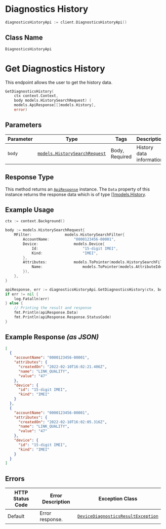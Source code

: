 # Diagnostics History

```go
diagnosticsHistoryApi := client.DiagnosticsHistoryApi()
```

## Class Name

`DiagnosticsHistoryApi`


# Get Diagnostics History

This endpoint allows the user to get the history data.

```go
GetDiagnosticsHistory(
    ctx context.Context,
    body models.HistorySearchRequest) (
    models.ApiResponse[[]models.History],
    error)
```

## Parameters

| Parameter | Type | Tags | Description |
|  --- | --- | --- | --- |
| `body` | [`models.HistorySearchRequest`](../../doc/models/history-search-request.md) | Body, Required | History data information. |

## Response Type

This method returns an [`ApiResponse`](../../doc/api-response.md) instance. The `Data` property of this instance returns the response data which is of type [[]models.History](../../doc/models/history.md).

## Example Usage

```go
ctx := context.Background()

body := models.HistorySearchRequest{
    MFilter:               models.HistorySearchFilter{
        AccountName:           "0000123456-00001",
        Device:                models.Device{
            Id:                    "15-digit IMEI",
            Kind:                  "IMEI",
        },
        Attributes:            models.ToPointer(models.HistorySearchFilterAttributes{
            Name:                  models.ToPointer(models.AttributeIdentifier_LinkQuality),
        }),
    },
}

apiResponse, err := diagnosticsHistoryApi.GetDiagnosticsHistory(ctx, body)
if err != nil {
    log.Fatalln(err)
} else {
    // Printing the result and response
    fmt.Println(apiResponse.Data)
    fmt.Println(apiResponse.Response.StatusCode)
}
```

## Example Response *(as JSON)*

```json
[
  {
    "accountName": "0000123456-00001",
    "attributes": {
      "createdOn": "2022-02-10T16:02:21.406Z",
      "name": "LINK_QUALITY",
      "value": "47"
    },
    "device": {
      "id": "15-digit IMEI",
      "kind": "IMEI"
    }
  },
  {
    "accountName": "0000123456-00001",
    "attributes": {
      "createdOn": "2022-02-10T16:02:05.316Z",
      "name": "LINK_QUALITY",
      "value": "47"
    },
    "device": {
      "id": "15-digit IMEI",
      "kind": "IMEI"
    }
  }
]
```

## Errors

| HTTP Status Code | Error Description | Exception Class |
|  --- | --- | --- |
| Default | Error response. | [`DeviceDiagnosticsResultException`](../../doc/models/device-diagnostics-result-exception.md) |

